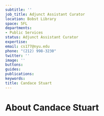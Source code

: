```yaml
---
subtitle: ''
job_title: Adjunct Assistant Curator
location: Bobst Library
space: 5FL
departments:
- Public Services
status: Adjunct Assistant Curator
expertise: 
email: cs177@nyu.edu
phone: "(212) 998-3230"
twitter: ''
image: ''
buttons: 
guides: 
publications: 
keywords: 
title: Candace Stuart
---
```


# About Candace Stuart